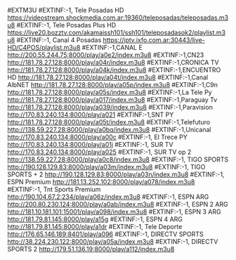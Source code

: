 #EXTM3U
#EXTINF:-1, Tele Posadas HD 
https://videostream.shockmedia.com.ar:19360/teleposadas/teleposadas.m3u8
#EXTINF:-1, Tele Posadas Plus HD 
https://live20.bozztv.com/akamaissh101/ssh101/teleposadasok2/playlist.m3u8
#EXTINF:-1, Canal 4 Posadas 
https://iptv.ixfo.com.ar:30443/live-HD/C4POS/playlist.m3u8
#EXTINF:-1,CANAL E
http://200.55.244.75:8000/play/a0e2/index.m3u8
#EXTINF:-1,CN23
http://181.78.27.128:8000/play/a04r/index.m3u8
#EXTINF:-1,CRONICA TV
http://181.78.27.128:8000/play/a04k/index.m3u8
#EXTINF:-1,ENCUENTRO HD
http://181.78.27.128:8000/play/a04t/index.m3u8
#EXTINF:-1,Canal AlbNET
http://181.78.27.128:8000/play/a05p/index.m3u8
#EXTINF:-1,C9n 
http://181.78.27.128:8000/play/a05s/index.m3u8
#EXTINF:-1,La Tele Py 
http://181.78.27.128:8000/play/a017/index.m3u8
#EXTINF:-1,Paraguay Tv
http://181.78.27.128:8000/play/a039/index.m3u8
#EXTINF:-1,Paravision
http://170.83.240.134:8000/play/a021
#EXTINF:-1,SNT PY 
http://181.78.27.128:8000/play/a05t/index.m3u8
#EXTINF:-1,Telefuturo
http://138.59.227.28:8000/play/a0bq/index.m3u8
#EXTINF:-1,Unicanal
http://170.83.240.134:8000/play/a00c
#EXTINF:-1, El Trece PY
http://170.83.240.134:8000/play/a01j
#EXTINF:-1, SUR TV 
http://170.83.240.134:8000/play/a025
#EXTINF:-1, SUR TV op 2
http://138.59.227.28:8000/play/a0c8/index.m3u8
#EXTINF:-1, TIGO SPORTS 
http://190.128.129.83:8000/play/a03m/index.m3u8
#EXTINF:-1, TIGO SPORTS + 2 
http://190.128.129.83:8000/play/a03n/index.m3u8
#EXTINF:-1, ESPN Premium
http://181.13.252.102:8000/play/a078/index.m3u8
#EXTINF:-1, Tnt Sports Premium
http://190.104.67.2:234/play/a06z/index.m3u8
#EXTINF:-1, ESPN ARG
http://200.80.230.124:8000/play/a0ab/index.m3u8
#EXTINF:-1, ESPN 2 ARG
http://181.10.181.101:15001/play/a098/index.m3u8
#EXTINF:-1, ESPN 3 ARG
http://181.79.81.145:8000/play/a15g
#EXTINF:-1, ESPN 4 ARG
http://181.79.81.145:8000/play/a1dr
#EXTINF:-1, Tele Deporte 
http://176.65.146.189:8401/play/a096
#EXTINF:-1, DIRECTV SPORTS 
http://38.224.230.122:8000/play/a05a/index.m3u8
#EXTINF:-1, DIRECTV SPORTS 2
http://179.51.136.19:8000/play/a112/index.m3u8


